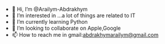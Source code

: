 - 👋 Hi, I’m @Arailym-Abdrakhym
- 👀 I’m interested in ...a lot of things are related to IT
- 🌱 I’m currently learning Python
- 💞️ I’m looking to collaborate on Apple,Google
- 📫 How to reach me in gmail:abdrakhymarailym@gmail.com

 

<!---
Arailym-Abdrakhym/Arailym-Abdrakhym is a ✨ special ✨ repository because its `README.md` (this file) appears on your GitHub profile.
You can click the Preview link to take a look at your changes.
--->
